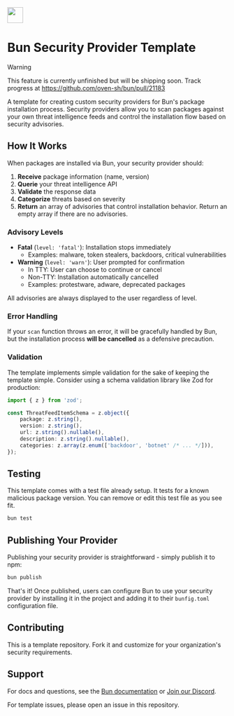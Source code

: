 <img src="https://bun.com/logo.png" height="36" />

# Bun Security Provider Template

> [!WARNING]
> This feature is currently unfinished but will be shipping soon. Track progress at https://github.com/oven-sh/bun/pull/21183

A template for creating custom security providers for Bun's package installation
process. Security providers allow you to scan packages against your own threat
intelligence feeds and control the installation flow based on security
advisories.

## How It Works

When packages are installed via Bun, your security provider should:

1. **Receive** package information (name, version)
2. **Querie** your threat intelligence API
3. **Validate** the response data
4. **Categorize** threats based on severity
5. **Return** an array of advisories that control installation behavior. Return
   an empty array if there are no advisories.

### Advisory Levels

- **Fatal** (`level: 'fatal'`): Installation stops immediately
  - Examples: malware, token stealers, backdoors, critical vulnerabilities
- **Warning** (`level: 'warn'`): User prompted for confirmation
  - In TTY: User can choose to continue or cancel
  - Non-TTY: Installation automatically cancelled
  - Examples: protestware, adware, deprecated packages

All advisories are always displayed to the user regardless of level.

### Error Handling

If your `scan` function throws an error, it will be gracefully handled by Bun, but the installation process **will be cancelled** as a defensive precaution.

### Validation

The template implements simple validation for the sake of keeping the template
simple. Consider using a schema validation library like Zod for production:

```typescript
import { z } from 'zod';

const ThreatFeedItemSchema = z.object({
	package: z.string(),
	version: z.string(),
	url: z.string().nullable(),
	description: z.string().nullable(),
	categories: z.array(z.enum(['backdoor', 'botnet' /* ... */])),
});
```

## Testing

This template comes with a test file already setup. It tests for a known
malicious package version. You can remove or edit this test file as you see fit.

```bash
bun test
```

## Publishing Your Provider

Publishing your security provider is straightforward - simply publish it to npm:

```bash
bun publish
```

That's it! Once published, users can configure Bun to use your security provider
by installing it in the project and adding it to their `bunfig.toml`
configuration file.

## Contributing

This is a template repository. Fork it and customize for your organization's
security requirements.

## Support

For docs and questions, see the [Bun documentation](https://bun.com/docs/install/security) or [Join our Discord](https://bun.com/discord).

For template issues, please open an issue in this repository.
